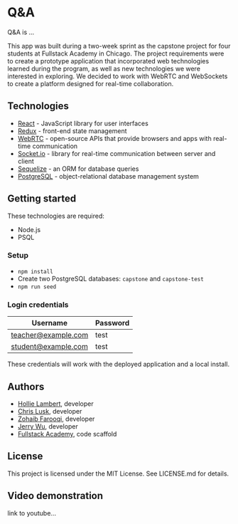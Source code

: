 # Q&A

Q&A is ...

This app was built during a two-week sprint as the capstone project for four students at Fullstack Academy in Chicago. The project requirements were to create a prototype application that incorporated web technologies learned during the program, as well as new technologies we were interested in exploring. We decided to work with WebRTC and WebSockets to create a platform designed for real-time collaboration.

## Technologies

* [React](https://reactjs.org) - JavaScript library for user interfaces
* [Redux](https://redux.js.org) - front-end state management
* [WebRTC](https://webrtc.org) - open-source APIs that provide browsers and apps with real-time communication
* [Socket.io](https://socket.io/docs) - library for real-time communication between server and client
* [Sequelize](http://docs.sequelizejs.com) - an ORM for database queries
* [PostgreSQL](https://www.postgresql.org) - object-relational database management system

## Getting started

These technologies are required:

* Node.js
* PSQL

### Setup

* `npm install`
* Create two PostgreSQL databases: `capstone` and `capstone-test`
* `npm run seed`

### Login credentials

| Username | Password |
| -------- | -------- |
| teacher@example.com | test |
| student@example.com | test |

These credentials will work with the deployed application and a local install.

## Authors

* [Hollie Lambert](https://github.com/hollielu), developer
* [Chris Lusk](https://github.com/chrismlusk), developer
* [Zohaib Farooqi](https://github.com/zobee29), developer
* [Jerry Wu](https://github.com/wujerry573), developer
* [Fullstack Academy](https://github.com/FullstackAcademy/boilermaker), code scaffold

## License

This project is licensed under the MIT License. See LICENSE.md for details.

## Video demonstration

link to youtube...
